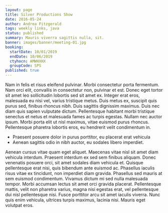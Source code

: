 ```yaml
---
layout: page
title: Silver Productions Show
date: 2016-05-24
author: Andrea Fitzgerald
tags: weekly links, java
status: published
summary: Mauris viverra sagittis nulla, sit.
banner: images/banner/meeting-01.jpg
booking:
  startDate: 10/01/2019
  endDate: 10/06/2019
  ctyhocn: AMWHXHX
  groupCode: SPS
published: true
---
```

Nam in felis et risus eleifend pulvinar. Morbi consectetur porta fermentum. Nam orci elit, convallis in consectetur non, pulvinar et est. Donec eget tortor sit amet leo sollicitudin lobortis sed sit amet ex. Integer erat eros, malesuada eu nisi vel, varius tristique metus. Duis metus ex, suscipit quis purus sed, finibus rhoncus nibh. Duis sagittis dignissim maximus. Duis nec diam quis sapien vulputate dictum. Pellentesque habitant morbi tristique senectus et netus et malesuada fames ac turpis egestas. Nullam nec auctor ipsum. Morbi porta elit ut nisl maximus, vitae euismod purus rhoncus. Pellentesque pharetra lobortis eros, eu hendrerit velit condimentum in.

* Praesent posuere dolor in purus porttitor, eu placerat erat vehicula
* Aenean sagittis odio in nibh auctor, eu sodales libero imperdiet.

Aenean cursus vitae quam eget aliquet. Maecenas vitae nisl sit amet diam vehicula interdum. Praesent interdum ex sed sem finibus aliquam. Donec venenatis posuere orci, sit amet sodales diam vehicula et. Quisque pellentesque erat nisi, quis bibendum ante euismod ac. Phasellus iaculis risus vitae ex tincidunt, non imperdiet diam gravida. Phasellus sed mauris at sem euismod condimentum. Vivamus dictum mi sed nulla malesuada tempor. Morbi accumsan lectus sit amet orci gravida placerat. Pellentesque mattis, velit non pharetra varius, magna nisi egestas erat, vel pellentesque dui nisl pellentesque nisi. Fusce porttitor arcu sit amet iaculis viverra. Nunc quis enim vehicula, ultrices turpis maximus, lacinia nisi. Mauris eget volutpat eros.
